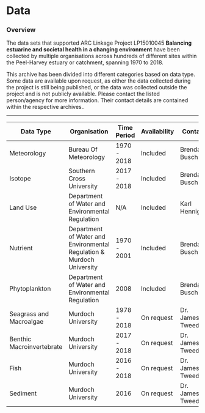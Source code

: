 # Data

### Overview

The data sets that supported ARC Linkage Project LP15010045 **Balancing estuarine and societal health in a changing environment** have been collected by multiple organisations across hundreds of different sites within the Peel-Harvey estuary or catchment, spanning 1970 to 2018.

This archive has been divided into different categories based on data type. Some data are available upon request, as either the data collected during the project is still being published, or the data was collected outside the project and is not publicly available. Please contact the listed person/agency for more information. Their contact details are contained within the respective archives..


---

| Data Type                 | Organisation              | Time Period | Availability | Contact            |
| ------------------------- | ------------------------- | ----------- | ------------ | ------------------ |
| Meteorology               | Bureau Of Meteorology     | 1970 - 2018 | Included     | Brendan Busch      |
| Isotope                   | Southern Cross University | 2017 - 2018 | Included     | Brendan Busch      |
| Land Use                  | Department of Water and Environmental Regulation | N/A         | Included     | Karl Hennig        |
| Nutrient                  | Department of Water and Environmental Regulation & Murdoch University        | 1970 - 2001 | Included     | Brendan Busch      |
| Phytoplankton             | Department of Water and Environmental Regulation                      | 2008        | Included     | Brendan Busch      |
| Seagrass and Macroalgae                | Murdoch University        | 1978 - 2018 | On request   | Dr. James Tweedley |
| Benthic Macroinvertebrate | Murdoch University        | 2017 - 2018 | On request   | Dr. James Tweedley |
| Fish                      | Murdoch University        | 2016 - 2018 | On request   | Dr. James Tweedley |
| Sediment                  | Murdoch University        | 2016        | On request   | Dr. James Tweedley |

<!--
### Summary plot of key hydrologic and nutrient data

<img src="https://github.com/AquaticEcoDynamics/Peel_ARC/blob/master/Images/WaterQuality.png">

**Figure.** Example summary plot of key hydrologic and nutrient data. The brown arrows indicate the time the Dawesville Cut was contructed. Other summary plots and analysis of data are available in the enclosed reports.
-->